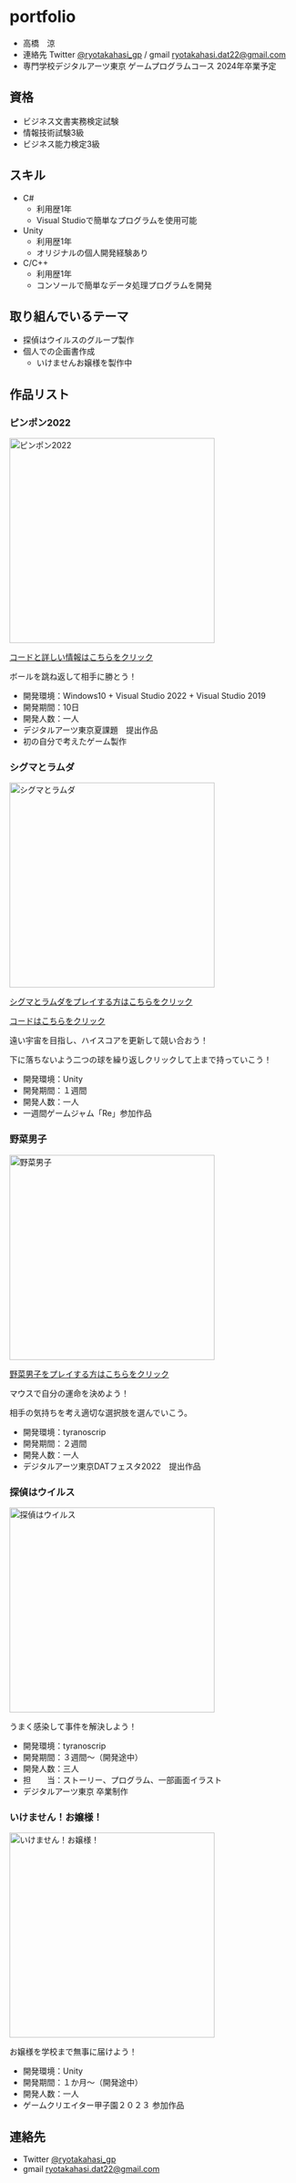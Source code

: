 # portfolio

- 高橋　涼
- 連絡先 Twitter [@ryotakahasi_gp](https://twitter.com/ryotakahasi_gp) / gmail ryotakahasi.dat22@gmail.com
- 専門学校デジタルアーツ東京 ゲームプログラムコース 2024年卒業予定

## 資格
- ビジネス文書実務検定試験
- 情報技術試験3級
- ビジネス能力検定3級

## スキル
- C#
  - 利用歴1年
  - Visual Studioで簡単なプログラムを使用可能
- Unity
  - 利用歴1年
  - オリジナルの個人開発経験あり
- C/C++
  - 利用歴1年
  - コンソールで簡単なデータ処理プログラムを開発

## 取り組んでいるテーマ
- 探偵はウイルスのグループ製作
- 個人での企画書作成
  - いけませんお嬢様を製作中
## 作品リスト

### ピンポン2022
[<img src="gazou/s3.png" alt="ピンポン2022" style="height: 360px">](https://github.com/ryotakahasi-dat22/pinnponn)

[コードと詳しい情報はこちらをクリック](https://github.com/ryotakahasi-dat22/pinnponn)

ボールを跳ね返して相手に勝とう！

- 開発環境：Windows10 + Visual Studio 2022 + Visual Studio 2019
- 開発期間：10日
- 開発人数：一人
- デジタルアーツ東京夏課題　提出作品
- 初の自分で考えたゲーム製作

### シグマとラムダ
[<img src="gazou/ramu.png" alt="シグマとラムダ" style="height: 360px">](https://unityroom.com/games/ramsigu)

[シグマとラムダをプレイする方はこちらをクリック](https://unityroom.com/games/ramsigu)

[コードはこちらをクリック](https://github.com/ryotakahasi-dat22/u1wgj2212)

遠い宇宙を目指し、ハイスコアを更新して競い合おう！

下に落ちないよう二つの球を繰り返しクリックして上まで持っていこう！

- 開発環境：Unity
- 開発期間：１週間
- 開発人数：一人
- 一週間ゲームジャム「Re」参加作品

### 野菜男子

[<img src="gazou/yasai.png" alt="野菜男子" style="height: 360px">](https://novelgame.jp/games/show/7662)

[野菜男子をプレイする方はこちらをクリック](https://novelgame.jp/games/show/7662)

マウスで自分の運命を決めよう！

相手の気持ちを考え適切な選択肢を選んでいこう。

- 開発環境：tyranoscrip
- 開発期間：２週間
- 開発人数：一人
- デジタルアーツ東京DATフェスタ2022　提出作品

### 探偵はウイルス
<img src="gazou/tannteibetuba-.png" alt="探偵はウイルス" style="height: 360px">

うまく感染して事件を解決しよう！

- 開発環境：tyranoscrip
- 開発期間：３週間～（開発途中）
- 開発人数：三人
- 担　　当：ストーリー、プログラム、一部画面イラスト
- デジタルアーツ東京 卒業制作

### いけません！お嬢様！
<img src="gazou/ikeozi.png" alt="いけません！お嬢様！" style="height: 360px">

お嬢様を学校まで無事に届けよう！

- 開発環境：Unity
- 開発期間：１か月～（開発途中）
- 開発人数：一人
- ゲームクリエイター甲子園２０２３ 参加作品

## 連絡先
- Twitter [@ryotakahasi_gp](https://twitter.com/ryotakahasi_gp)
- gmail ryotakahasi.dat22@gmail.com
